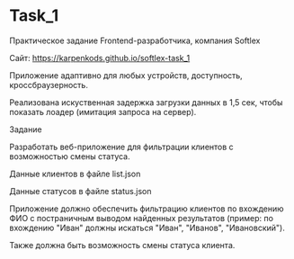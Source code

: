 # Task_1
Практическое задание Frontend-разработчика, компания Softlex

Сайт: https://karpenkods.github.io/softlex-task_1

Приложение адаптивно для любых устройств, доступность, кроссбраузерность.

Реализована искуственная задержка загрузки данных в 1,5 сек, чтобы показать лоадер (имитация запроса на сервер).  

Задание

Разработать веб-приложение для фильтрации клиентов с возможностью смены статуса.

Данные клиентов в файле list.json 

Данные статусов в файле status.json
 
Приложение должно обеспечить фильтрацию клиентов по вхождению ФИО с постраничным выводом найденных результатов (пример: по вхождению "Иван" должны искаться "Иван", "Иванов", "Ивановский"). 

Также должна быть возможность смены статуса клиента.


